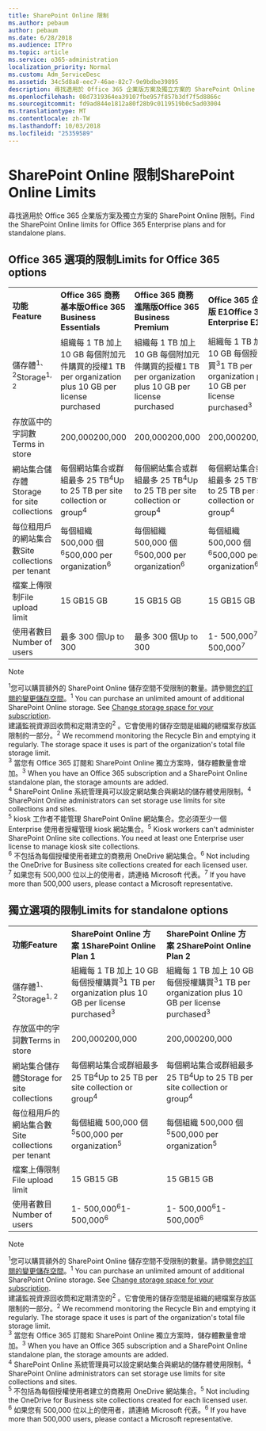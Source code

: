 ```yaml
---
title: SharePoint Online 限制
ms.author: pebaum
author: pebaum
ms.date: 6/28/2018
ms.audience: ITPro
ms.topic: article
ms.service: o365-administration
localization_priority: Normal
ms.custom: Adm_ServiceDesc
ms.assetid: 34c5d8a8-eec7-46ae-82c7-9e9bdbe39895
description: 尋找適用於 Office 365 企業版方案及獨立方案的 SharePoint Online 限制。
ms.openlocfilehash: 08d7319364ea39107fbe957f857b3df7f5d8866c
ms.sourcegitcommit: fd9ad844e1812a80f28b9c0119519b0c5ad03004
ms.translationtype: MT
ms.contentlocale: zh-TW
ms.lasthandoff: 10/03/2018
ms.locfileid: "25359589"
---
```

# <a name="sharepoint-online-limits"></a><span data-ttu-id="87427-103">SharePoint Online 限制</span><span class="sxs-lookup"><span data-stu-id="87427-103">SharePoint Online Limits</span></span>

<span data-ttu-id="87427-104">尋找適用於 Office 365 企業版方案及獨立方案的 SharePoint Online 限制。</span><span class="sxs-lookup"><span data-stu-id="87427-104">Find the SharePoint Online limits for Office 365 Enterprise plans and for standalone plans.</span></span>
  
## <a name="limits-for-office-365-options"></a><span data-ttu-id="87427-105">Office 365 選項的限制</span><span class="sxs-lookup"><span data-stu-id="87427-105">Limits for Office 365 options</span></span>

||||||||
|:-----|:-----|:-----|:-----|:-----|:-----|:-----|
|<span data-ttu-id="87427-106">**功能**</span><span class="sxs-lookup"><span data-stu-id="87427-106">**Feature**</span></span> <br/> |<span data-ttu-id="87427-107">**Office 365 商務基本版**</span><span class="sxs-lookup"><span data-stu-id="87427-107">**Office 365 Business Essentials**</span></span> <br/> |<span data-ttu-id="87427-108">**Office 365 商務進階版**</span><span class="sxs-lookup"><span data-stu-id="87427-108">**Office 365 Business Premium**</span></span> <br/> |<span data-ttu-id="87427-109">**Office 365 企業版 E1**</span><span class="sxs-lookup"><span data-stu-id="87427-109">**Office 365 Enterprise E1**</span></span> <br/> |<span data-ttu-id="87427-110">**Office 365 企業版 E3**</span><span class="sxs-lookup"><span data-stu-id="87427-110">**Office 365 Enterprise E3**</span></span> <br/> |<span data-ttu-id="87427-111">**Office 365 企業版 E5**</span><span class="sxs-lookup"><span data-stu-id="87427-111">**Office 365 Enterprise E5**</span></span> <br/> |<span data-ttu-id="87427-112">**Office 365 企業版 F1**</span><span class="sxs-lookup"><span data-stu-id="87427-112">**Office 365 Enterprise F1**</span></span> <br/> |
|<span data-ttu-id="87427-113">儲存體<sup>1、2</sup></span><span class="sxs-lookup"><span data-stu-id="87427-113">Storage<sup>1, 2</sup></span></span> <br/> |<span data-ttu-id="87427-114">組織每 1 TB 加上 10 GB 每個附加元件購買的授權</span><span class="sxs-lookup"><span data-stu-id="87427-114">1 TB per organization plus 10 GB per license purchased</span></span>  <br/> |<span data-ttu-id="87427-115">組織每 1 TB 加上 10 GB 每個附加元件購買的授權</span><span class="sxs-lookup"><span data-stu-id="87427-115">1 TB per organization plus 10 GB per license purchased</span></span>  <br/> |<span data-ttu-id="87427-116">組織每 1 TB 加上 10 GB 每個授權購買<sup>3</sup></span><span class="sxs-lookup"><span data-stu-id="87427-116">1 TB per organization plus 10 GB per license purchased<sup>3</sup></span></span> <br/> |<span data-ttu-id="87427-117">組織每 1 TB 加上 10 GB 每個授權購買<sup>3</sup></span><span class="sxs-lookup"><span data-stu-id="87427-117">1 TB per organization plus 10 GB per license purchased<sup>3</sup></span></span> <br/> |<span data-ttu-id="87427-118">組織每 1 TB 加上 10 GB 每個授權購買<sup>3</sup></span><span class="sxs-lookup"><span data-stu-id="87427-118">1 TB per organization plus 10 GB per license purchased<sup>3</sup></span></span> <br/> |<span data-ttu-id="87427-119">每個組織 1 TB <sup>3</sup></span><span class="sxs-lookup"><span data-stu-id="87427-119">1 TB per organization <sup>3</sup></span></span> <br/> |
|<span data-ttu-id="87427-120">存放區中的字詞數</span><span class="sxs-lookup"><span data-stu-id="87427-120">Terms in store</span></span>  <br/> |<span data-ttu-id="87427-121">200,000</span><span class="sxs-lookup"><span data-stu-id="87427-121">200,000</span></span>  <br/> |<span data-ttu-id="87427-122">200,000</span><span class="sxs-lookup"><span data-stu-id="87427-122">200,000</span></span>  <br/> |<span data-ttu-id="87427-123">200,000</span><span class="sxs-lookup"><span data-stu-id="87427-123">200,000</span></span>  <br/> |<span data-ttu-id="87427-124">200,000</span><span class="sxs-lookup"><span data-stu-id="87427-124">200,000</span></span>  <br/> |<span data-ttu-id="87427-125">200,000</span><span class="sxs-lookup"><span data-stu-id="87427-125">200,000</span></span>  <br/> |<span data-ttu-id="87427-126">200,000</span><span class="sxs-lookup"><span data-stu-id="87427-126">200,000</span></span>  <br/> |
|<span data-ttu-id="87427-127">網站集合儲存體</span><span class="sxs-lookup"><span data-stu-id="87427-127">Storage for site collections</span></span>  <br/> |<span data-ttu-id="87427-128">每個網站集合或群組最多 25 TB<sup>4</sup></span><span class="sxs-lookup"><span data-stu-id="87427-128">Up to 25 TB per site collection or group<sup>4</sup></span></span> <br/> |<span data-ttu-id="87427-129">每個網站集合或群組最多 25 TB<sup>4</sup></span><span class="sxs-lookup"><span data-stu-id="87427-129">Up to 25 TB per site collection or group<sup>4</sup></span></span> <br/> |<span data-ttu-id="87427-130">每個網站集合或群組最多 25 TB<sup>4</sup></span><span class="sxs-lookup"><span data-stu-id="87427-130">Up to 25 TB per site collection or group<sup>4</sup></span></span> <br/> |<span data-ttu-id="87427-131">每個網站集合或群組最多 25 TB<sup>4</sup></span><span class="sxs-lookup"><span data-stu-id="87427-131">Up to 25 TB per site collection or group<sup>4</sup></span></span> <br/> |<span data-ttu-id="87427-132">每個網站集合或群組最多 25 TB<sup>4</sup></span><span class="sxs-lookup"><span data-stu-id="87427-132">Up to 25 TB per site collection or group<sup>4</sup></span></span> <br/> |<span data-ttu-id="87427-133">每個網站集合或群組最多 25 TB<sup>5</sup></span><span class="sxs-lookup"><span data-stu-id="87427-133">Up to 25 TB per site collection or group<sup>5</sup></span></span> <br/> |
|<span data-ttu-id="87427-134">每位租用戶的網站集合數</span><span class="sxs-lookup"><span data-stu-id="87427-134">Site collections per tenant</span></span>  <br/> |<span data-ttu-id="87427-135">每個組織 500,000 個<sup>6</sup></span><span class="sxs-lookup"><span data-stu-id="87427-135">500,000 per organization<sup>6</sup></span></span> <br/> |<span data-ttu-id="87427-136">每個組織 500,000 個<sup>6</sup></span><span class="sxs-lookup"><span data-stu-id="87427-136">500,000 per organization<sup>6</sup></span></span> <br/> |<span data-ttu-id="87427-137">每個組織 500,000 個<sup>6</sup></span><span class="sxs-lookup"><span data-stu-id="87427-137">500,000 per organization<sup>6</sup></span></span> <br/> |<span data-ttu-id="87427-138">每個組織 500,000 個<sup>6</sup></span><span class="sxs-lookup"><span data-stu-id="87427-138">500,000 per organization<sup>6</sup></span></span> <br/> |<span data-ttu-id="87427-139">每個組織 500,000 個<sup>6</sup></span><span class="sxs-lookup"><span data-stu-id="87427-139">500,000 per organization<sup>6</sup></span></span> <br/> |<span data-ttu-id="87427-140">每個組織 500,000 個</span><span class="sxs-lookup"><span data-stu-id="87427-140">500,000 per organization</span></span>  <br/> |
|<span data-ttu-id="87427-141">檔案上傳限制</span><span class="sxs-lookup"><span data-stu-id="87427-141">File upload limit</span></span>  <br/> |<span data-ttu-id="87427-142">15 GB</span><span class="sxs-lookup"><span data-stu-id="87427-142">15 GB</span></span>  <br/> |<span data-ttu-id="87427-143">15 GB</span><span class="sxs-lookup"><span data-stu-id="87427-143">15 GB</span></span>  <br/> |<span data-ttu-id="87427-144">15 GB</span><span class="sxs-lookup"><span data-stu-id="87427-144">15 GB</span></span>  <br/> |<span data-ttu-id="87427-145">15 GB</span><span class="sxs-lookup"><span data-stu-id="87427-145">15 GB</span></span>  <br/> |<span data-ttu-id="87427-146">15 GB</span><span class="sxs-lookup"><span data-stu-id="87427-146">15 GB</span></span>  <br/> |<span data-ttu-id="87427-147">15 GB</span><span class="sxs-lookup"><span data-stu-id="87427-147">15 GB</span></span>  <br/> |
|<span data-ttu-id="87427-148">使用者數目</span><span class="sxs-lookup"><span data-stu-id="87427-148">Number of users</span></span>  <br/> |<span data-ttu-id="87427-149">最多 300 個</span><span class="sxs-lookup"><span data-stu-id="87427-149">Up to 300</span></span>  <br/> |<span data-ttu-id="87427-150">最多 300 個</span><span class="sxs-lookup"><span data-stu-id="87427-150">Up to 300</span></span>  <br/> |<span data-ttu-id="87427-151">1- 500,000<sup>7</sup></span><span class="sxs-lookup"><span data-stu-id="87427-151">1- 500,000<sup>7</sup></span></span> <br/> |<span data-ttu-id="87427-152">1- 500,000<sup>7</sup></span><span class="sxs-lookup"><span data-stu-id="87427-152">1- 500,000<sup>7</sup></span></span> <br/> |<span data-ttu-id="87427-153">1- 500,000<sup>7</sup></span><span class="sxs-lookup"><span data-stu-id="87427-153">1- 500,000<sup>7</sup></span></span> <br/> |<span data-ttu-id="87427-154">1- 500,000<sup>7</sup></span><span class="sxs-lookup"><span data-stu-id="87427-154">1- 500,000<sup>7</sup></span></span> <br/> |
   
> [!NOTE]
> <span data-ttu-id="87427-p101"><sup>1</sup>您可以購買額外的 SharePoint Online 儲存空間不受限制的數量。請參閱[您的訂閱的變更儲存空間](https://support.office.com/en-us/article/Change-storage-space-for-your-subscription-96EA3533-DE64-4B01-839A-C560875A662C?ui=en-US&amp;rs=en-US&amp;ad=US)。</span><span class="sxs-lookup"><span data-stu-id="87427-p101"><sup>1</sup> You can purchase an unlimited amount of additional SharePoint Online storage. See [Change storage space for your subscription](https://support.office.com/en-us/article/Change-storage-space-for-your-subscription-96EA3533-DE64-4B01-839A-C560875A662C?ui=en-US&amp;rs=en-US&amp;ad=US). </span></span><br/><span data-ttu-id="87427-p102">建議監視資源回收筒和定期清空的<sup>2</sup> 。它會使用的儲存空間是組織的總檔案存放區限制的一部分。</span><span class="sxs-lookup"><span data-stu-id="87427-p102"><sup>2</sup> We recommend monitoring the Recycle Bin and emptying it regularly. The storage space it uses is part of the organization's total file storage limit. </span></span><br/> <span data-ttu-id="87427-p103"><sup>3</sup> 當您有 Office 365 訂閱和 SharePoint Online 獨立方案時，儲存體數量會增加。</span><span class="sxs-lookup"><span data-stu-id="87427-p103"><sup>3</sup> When you have an Office 365 subscription and a SharePoint Online standalone plan, the storage amounts are added. </span></span><br/><span data-ttu-id="87427-p104"><sup>4</sup> SharePoint Online 系統管理員可以設定網站集合與網站的儲存體使用限制。</span><span class="sxs-lookup"><span data-stu-id="87427-p104"><sup>4</sup> SharePoint Online administrators can set storage use limits for site collections and sites. </span></span><br/> <span data-ttu-id="87427-p105"><sup>5</sup> kiosk 工作者不能管理 SharePoint Online 網站集合。您必須至少一個 Enterprise 使用者授權管理 kiosk 網站集合。</span><span class="sxs-lookup"><span data-stu-id="87427-p105"><sup>5</sup> Kiosk workers can't administer SharePoint Online site collections. You need at least one Enterprise user license to manage kiosk site collections. </span></span><br/> <span data-ttu-id="87427-p106"><sup>6</sup> 不包括為每個授權使用者建立的商務用 OneDrive 網站集合。</span><span class="sxs-lookup"><span data-stu-id="87427-p106"><sup>6</sup> Not including the OneDrive for Business site collections created for each licensed user. </span></span><br/><span data-ttu-id="87427-164"><sup>7</sup> 如果您有 500,000 位以上的使用者，請連絡 Microsoft 代表。</span><span class="sxs-lookup"><span data-stu-id="87427-164"><sup>7</sup> If you have more than 500,000 users, please contact a Microsoft representative.</span></span> 
  
## <a name="limits-for-standalone-options"></a><span data-ttu-id="87427-165">獨立選項的限制</span><span class="sxs-lookup"><span data-stu-id="87427-165">Limits for standalone options</span></span>

||||
|:-----|:-----|:-----|
|<span data-ttu-id="87427-166">**功能**</span><span class="sxs-lookup"><span data-stu-id="87427-166">**Feature**</span></span> <br/> |<span data-ttu-id="87427-167">**SharePoint Online 方案 1**</span><span class="sxs-lookup"><span data-stu-id="87427-167">**SharePoint Online Plan 1**</span></span> <br/> |<span data-ttu-id="87427-168">**SharePoint Online 方案 2**</span><span class="sxs-lookup"><span data-stu-id="87427-168">**SharePoint Online Plan 2**</span></span> <br/> |
|<span data-ttu-id="87427-169">儲存體<sup>1、2</sup></span><span class="sxs-lookup"><span data-stu-id="87427-169">Storage<sup>1, 2</sup></span></span> <br/> |<span data-ttu-id="87427-170">組織每 1 TB 加上 10 GB 每個授權購買<sup>3</sup></span><span class="sxs-lookup"><span data-stu-id="87427-170">1 TB per organization plus 10 GB per license purchased<sup>3</sup></span></span> <br/> |<span data-ttu-id="87427-171">組織每 1 TB 加上 10 GB 每個授權購買<sup>3</sup></span><span class="sxs-lookup"><span data-stu-id="87427-171">1 TB per organization plus 10 GB per license purchased<sup>3</sup></span></span> <br/> |
|<span data-ttu-id="87427-172">存放區中的字詞數</span><span class="sxs-lookup"><span data-stu-id="87427-172">Terms in store</span></span>  <br/> |<span data-ttu-id="87427-173">200,000</span><span class="sxs-lookup"><span data-stu-id="87427-173">200,000</span></span>  <br/> |<span data-ttu-id="87427-174">200,000</span><span class="sxs-lookup"><span data-stu-id="87427-174">200,000</span></span>  <br/> |
|<span data-ttu-id="87427-175">網站集合儲存體</span><span class="sxs-lookup"><span data-stu-id="87427-175">Storage for site collections</span></span>  <br/> |<span data-ttu-id="87427-176">每個網站集合或群組最多 25 TB<sup>4</sup></span><span class="sxs-lookup"><span data-stu-id="87427-176">Up to 25 TB per site collection or group<sup>4</sup></span></span> <br/> |<span data-ttu-id="87427-177">每個網站集合或群組最多 25 TB<sup>4</sup></span><span class="sxs-lookup"><span data-stu-id="87427-177">Up to 25 TB per site collection or group<sup>4</sup></span></span> <br/> |
|<span data-ttu-id="87427-178">每位租用戶的網站集合數</span><span class="sxs-lookup"><span data-stu-id="87427-178">Site collections per tenant</span></span>  <br/> |<span data-ttu-id="87427-179">每個組織 500,000 個<sup>5</sup></span><span class="sxs-lookup"><span data-stu-id="87427-179">500,000 per organization<sup>5</sup></span></span> <br/> |<span data-ttu-id="87427-180">每個組織 500,000 個<sup>5</sup></span><span class="sxs-lookup"><span data-stu-id="87427-180">500,000 per organization<sup>5</sup></span></span> <br/> |
|<span data-ttu-id="87427-181">檔案上傳限制</span><span class="sxs-lookup"><span data-stu-id="87427-181">File upload limit</span></span>  <br/> |<span data-ttu-id="87427-182">15 GB</span><span class="sxs-lookup"><span data-stu-id="87427-182">15 GB</span></span>  <br/> |<span data-ttu-id="87427-183">15 GB</span><span class="sxs-lookup"><span data-stu-id="87427-183">15 GB</span></span>  <br/> |
|<span data-ttu-id="87427-184">使用者數目</span><span class="sxs-lookup"><span data-stu-id="87427-184">Number of users</span></span>  <br/> |<span data-ttu-id="87427-185">1- 500,000<sup>6</sup></span><span class="sxs-lookup"><span data-stu-id="87427-185">1- 500,000<sup>6</sup></span></span> <br/> |<span data-ttu-id="87427-186">1- 500,000<sup>6</sup></span><span class="sxs-lookup"><span data-stu-id="87427-186">1- 500,000<sup>6</sup></span></span> <br/> |
   
> [!NOTE]
> <span data-ttu-id="87427-p107"><sup>1</sup>您可以購買額外的 SharePoint Online 儲存空間不受限制的數量。請參閱[您的訂閱的變更儲存空間](https://support.office.com/en-us/article/Change-storage-space-for-your-subscription-96EA3533-DE64-4B01-839A-C560875A662C?ui=en-US&amp;rs=en-US&amp;ad=US)。</span><span class="sxs-lookup"><span data-stu-id="87427-p107"><sup>1</sup> You can purchase an unlimited amount of additional SharePoint Online storage. See [Change storage space for your subscription](https://support.office.com/en-us/article/Change-storage-space-for-your-subscription-96EA3533-DE64-4B01-839A-C560875A662C?ui=en-US&amp;rs=en-US&amp;ad=US). </span></span><br/> <span data-ttu-id="87427-p108">建議監視資源回收筒和定期清空的<sup>2</sup> 。它會使用的儲存空間是組織的總檔案存放區限制的一部分。</span><span class="sxs-lookup"><span data-stu-id="87427-p108"><sup>2</sup> We recommend monitoring the Recycle Bin and emptying it regularly. The storage space it uses is part of the organization's total file storage limit. </span></span><br/><span data-ttu-id="87427-p109"><sup>3</sup> 當您有 Office 365 訂閱和 SharePoint Online 獨立方案時，儲存體數量會增加。</span><span class="sxs-lookup"><span data-stu-id="87427-p109"><sup>3</sup> When you have an Office 365 subscription and a SharePoint Online standalone plan, the storage amounts are added. </span></span><br/><span data-ttu-id="87427-p110"><sup>4</sup> SharePoint Online 系統管理員可以設定網站集合與網站的儲存體使用限制。</span><span class="sxs-lookup"><span data-stu-id="87427-p110"><sup>4</sup> SharePoint Online administrators can set storage use limits for site collections and sites. </span></span><br/><span data-ttu-id="87427-p111"><sup>5</sup> 不包括為每個授權使用者建立的商務用 OneDrive 網站集合。</span><span class="sxs-lookup"><span data-stu-id="87427-p111"><sup>5</sup> Not including the OneDrive for Business site collections created for each licensed user. </span></span><br/><span data-ttu-id="87427-194"><sup>6</sup> 如果您有 500,000 位以上的使用者，請連絡 Microsoft 代表。</span><span class="sxs-lookup"><span data-stu-id="87427-194"><sup>6</sup> If you have more than 500,000 users, please contact a Microsoft representative.</span></span> 
  

